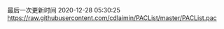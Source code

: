 最后一次更新时间 2020-12-28 05:30:25
https://raw.githubusercontent.com/cdlaimin/PACList/master/PACList.pac

